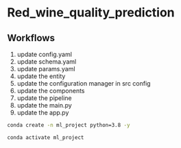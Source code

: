 # Red_wine_quality_prediction

## Workflows

1. update config.yaml
2. update schema.yaml
3. update params.yaml
4. update the entity 
5. update the configuration manager in src config
6. update the components
7. update the pipeline
8. update the main.py
9. update the app.py


```bash 
conda create -n ml_project python=3.8 -y
```

```bash 
conda activate ml_project
```

```bash 
```